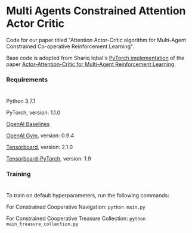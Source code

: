# **Multi Agents Constrained Attention Actor Critic**

Code for our paper titled "Attention Actor-Critic algorithm for Multi-Agent Constrained Co-operative Reinforcement Learning". 

Base code is adopted from Shariq Iqbal's [PyTorch implementation](https://github.com/shariqiqbal2810/MAAC) of the paper [Actor-Attention-Critic for Multi-Agent Reinforcement Learning](https://arxiv.org/pdf/1810.02912.pdf).

### Requirements 
#
Python 3.7.1 

PyTorch, version: 1.1.0 

[OpenAI Baselines](https://github.com/openai/baselines/)

[OpenAI Gym](https://github.com/openai/gym), version: 0.9.4

[Tensorboard](https://github.com/tensorflow/tensorboard), version: 2.1.0

[Tensorboard-PyTorch](https://github.com/lanpa/tensorboardX), version: 1.9

### Training 
#
To train on default hyperparameters, run the following commands:

For Constrained Cooperative Navigation: `python main.py`

For Constrained Cooperative Treasure Collection: `python main_treasure_collection.py`


